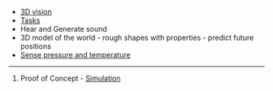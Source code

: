  - [3D vision](https://github.com/nofreewill42/AI/blob/master/3D%20vision.md)
 - [Tasks](https://github.com/nofreewill42/AI/blob/master/Task.md)
 - Hear and Generate sound
 - 3D model of the world - rough shapes with properties - predict future positions
 - [Sense pressure and temperature](https://github.com/nofreewill42/AI/blob/master/Touch.md)

---

 1. Proof of Concept - [Simulation](https://github.com/nofreewill42/AI/blob/master/Simulation.md)
